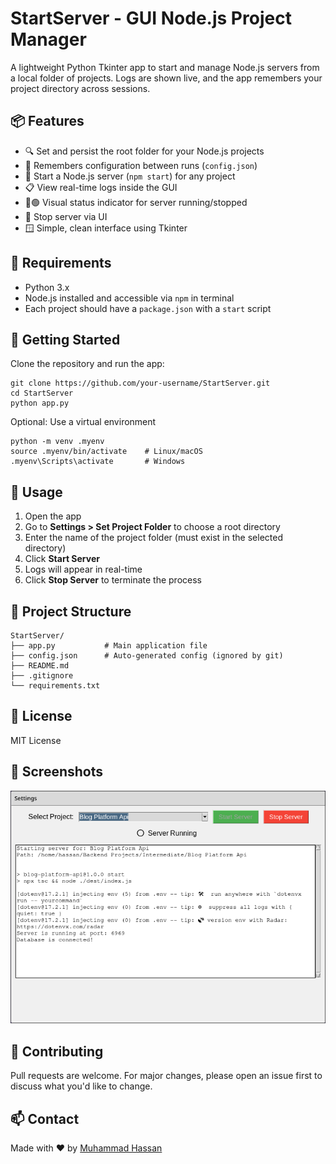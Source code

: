 # StartServer - GUI Node.js Project Manager

A lightweight Python Tkinter app to start and manage Node.js servers from a local folder of projects. Logs are shown live, and the app remembers your project directory across sessions.


## 📦 Features

* 🔍 Set and persist the root folder for your Node.js projects
* 🧠 Remembers configuration between runs (`config.json`)
* 🚀 Start a Node.js server (`npm start`) for any project
* 📋 View real-time logs inside the GUI
* 🔴🟢 Visual status indicator for server running/stopped
* 🛑 Stop server via UI
* 🪟 Simple, clean interface using Tkinter


## 🧰 Requirements

* Python 3.x
* Node.js installed and accessible via `npm` in terminal
* Each project should have a `package.json` with a `start` script


## 🚀 Getting Started

Clone the repository and run the app:

```
git clone https://github.com/your-username/StartServer.git
cd StartServer
python app.py
```

Optional: Use a virtual environment

```
python -m venv .myenv
source .myenv/bin/activate    # Linux/macOS
.myenv\Scripts\activate       # Windows
```


## 📂 Usage

1. Open the app
2. Go to **Settings > Set Project Folder** to choose a root directory
3. Enter the name of the project folder (must exist in the selected directory)
4. Click **Start Server**
5. Logs will appear in real-time
6. Click **Stop Server** to terminate the process


## 📁 Project Structure

```
StartServer/
├── app.py           # Main application file
├── config.json      # Auto-generated config (ignored by git)
├── README.md
├── .gitignore
└── requirements.txt
```


## 📝 License

MIT License


## 📸 Screenshots

![StartServer](./screenshots/Screenshot-2025-08-07_22:44:50.png)


## 🤝 Contributing

Pull requests are welcome. For major changes, please open an issue first to discuss what you'd like to change.


## 📫 Contact

Made with ❤️ by [Muhammad Hassan](https://github.com/ZoanType)
